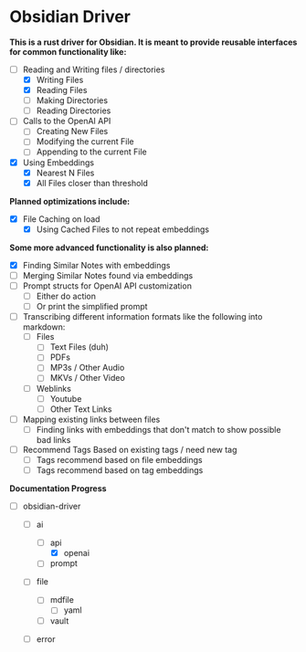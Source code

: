 # Obsidian Driver

**This is a rust driver for Obsidian. It is meant to provide reusable interfaces for common functionality like:**

- [ ] Reading and Writing files / directories
	- [x] Writing Files
	- [x] Reading Files
	- [ ] Making Directories
	- [ ] Reading Directories
- [ ] Calls to the OpenAI API
	- [ ] Creating New Files
	- [ ] Modifying the current File
	- [ ] Appending to the current File
- [x] Using Embeddings
	- [x] Nearest N Files
	- [x] All Files closer than threshold

**Planned optimizations include:**

- [x] File Caching on load
	- [x] Using Cached Files to not repeat embeddings

**Some more advanced functionality is also planned:**

- [x] Finding Similar Notes with embeddings
- [ ] Merging Similar Notes found via embeddings
- [ ] Prompt structs for OpenAI API customization
	- [ ] Either do action
	- [ ] Or print the simplified prompt
- [ ] Transcribing different information formats like the following into markdown:
	- [ ] Files
		- [ ] Text Files (duh)
		- [ ] PDFs
		- [ ] MP3s / Other Audio
		- [ ] MKVs / Other Video
	- [ ] Weblinks
		- [ ] Youtube
		- [ ] Other Text Links
- [ ] Mapping existing links between files
	- [ ] Finding links with embeddings that don't match to show possible bad links
- [ ] Recommend Tags Based on existing tags / need new tag
	- [ ] Tags recommend based on file embeddings
	- [ ] Tags recommend based on tag embeddings

**Documentation Progress**

- [ ] obsidian-driver
	- [ ] ai
		- [ ] api
			- [x] openai
		- [ ] prompt
	- [ ] file
		- [ ] mdfile
			- [ ] yaml
		- [ ] vault
	- [ ] error

